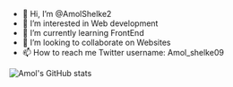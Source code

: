 - 👋 Hi, I’m @AmolShelke2
- 👀 I’m interested in Web development
- 🌱 I’m currently learning FrontEnd
- 💞️ I’m looking to collaborate on Websites
- 📫 How to reach me Twitter username: Amol_shelke09



![Amol's GitHub stats](https://github-readme-stats.vercel.app/api?username=AmolShelke2&show_icons=true&theme=radical)


<!---
AmolShelke2/AmolShelke2 is a ✨ special ✨ repository because its `README.md` (this file) appears on your GitHub profile.
You can click the Preview link to take a look at your changes.
--->
